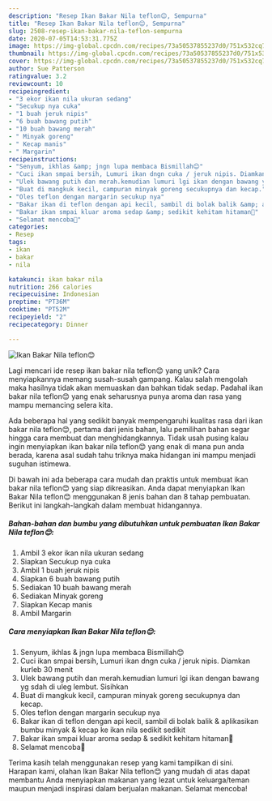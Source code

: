 ```yaml
---
description: "Resep Ikan Bakar Nila teflon😊, Sempurna"
title: "Resep Ikan Bakar Nila teflon😊, Sempurna"
slug: 2508-resep-ikan-bakar-nila-teflon-sempurna
date: 2020-07-05T14:53:31.775Z
image: https://img-global.cpcdn.com/recipes/73a50537855237d0/751x532cq70/ikan-bakar-nila-teflon😊-foto-resep-utama.jpg
thumbnail: https://img-global.cpcdn.com/recipes/73a50537855237d0/751x532cq70/ikan-bakar-nila-teflon😊-foto-resep-utama.jpg
cover: https://img-global.cpcdn.com/recipes/73a50537855237d0/751x532cq70/ikan-bakar-nila-teflon😊-foto-resep-utama.jpg
author: Sue Patterson
ratingvalue: 3.2
reviewcount: 10
recipeingredient:
- "3 ekor ikan nila ukuran sedang"
- "Secukup nya cuka"
- "1 buah jeruk nipis"
- "6 buah bawang putih"
- "10 buah bawang merah"
- " Minyak goreng"
- " Kecap manis"
- " Margarin"
recipeinstructions:
- "Senyum, ikhlas &amp; jngn lupa membaca Bismillah😊"
- "Cuci ikan smpai bersih, Lumuri ikan dngn cuka / jeruk nipis. Diamkan kurleb 30 menit"
- "Ulek bawang putih dan merah.kemudian lumuri lgi ikan dengan bawang yg sdah di uleg lembut. Sisihkan"
- "Buat di mangkuk kecil, campuran minyak goreng secukupnya dan kecap."
- "Oles teflon dengan margarin secukup nya"
- "Bakar ikan di teflon dengan api kecil, sambil di bolak balik &amp; aplikasikan bumbu minyak &amp; kecap ke ikan nila sedikit sedikit"
- "Bakar ikan smpai kluar aroma sedap &amp; sedikit kehitam hitaman🙏"
- "Selamat mencoba🙏"
categories:
- Resep
tags:
- ikan
- bakar
- nila

katakunci: ikan bakar nila 
nutrition: 266 calories
recipecuisine: Indonesian
preptime: "PT36M"
cooktime: "PT52M"
recipeyield: "2"
recipecategory: Dinner

---
```



![Ikan Bakar Nila teflon😊](https://img-global.cpcdn.com/recipes/73a50537855237d0/751x532cq70/ikan-bakar-nila-teflon😊-foto-resep-utama.jpg)

Lagi mencari ide resep ikan bakar nila teflon😊 yang unik? Cara menyiapkannya memang susah-susah gampang. Kalau salah mengolah maka hasilnya tidak akan memuaskan dan bahkan tidak sedap. Padahal ikan bakar nila teflon😊 yang enak seharusnya punya aroma dan rasa yang mampu memancing selera kita.



Ada beberapa hal yang sedikit banyak mempengaruhi kualitas rasa dari ikan bakar nila teflon😊, pertama dari jenis bahan, lalu pemilihan bahan segar hingga cara membuat dan menghidangkannya. Tidak usah pusing kalau ingin menyiapkan ikan bakar nila teflon😊 yang enak di mana pun anda berada, karena asal sudah tahu triknya maka hidangan ini mampu menjadi suguhan istimewa.


Di bawah ini ada beberapa cara mudah dan praktis untuk membuat ikan bakar nila teflon😊 yang siap dikreasikan. Anda dapat menyiapkan Ikan Bakar Nila teflon😊 menggunakan 8 jenis bahan dan 8 tahap pembuatan. Berikut ini langkah-langkah dalam membuat hidangannya.

<!--inarticleads1-->

##### Bahan-bahan dan bumbu yang dibutuhkan untuk pembuatan Ikan Bakar Nila teflon😊:

1. Ambil 3 ekor ikan nila ukuran sedang
1. Siapkan Secukup nya cuka
1. Ambil 1 buah jeruk nipis
1. Siapkan 6 buah bawang putih
1. Sediakan 10 buah bawang merah
1. Sediakan  Minyak goreng
1. Siapkan  Kecap manis
1. Ambil  Margarin




<!--inarticleads2-->

##### Cara menyiapkan Ikan Bakar Nila teflon😊:

1. Senyum, ikhlas &amp; jngn lupa membaca Bismillah😊
1. Cuci ikan smpai bersih, Lumuri ikan dngn cuka / jeruk nipis. Diamkan kurleb 30 menit
1. Ulek bawang putih dan merah.kemudian lumuri lgi ikan dengan bawang yg sdah di uleg lembut. Sisihkan
1. Buat di mangkuk kecil, campuran minyak goreng secukupnya dan kecap.
1. Oles teflon dengan margarin secukup nya
1. Bakar ikan di teflon dengan api kecil, sambil di bolak balik &amp; aplikasikan bumbu minyak &amp; kecap ke ikan nila sedikit sedikit
1. Bakar ikan smpai kluar aroma sedap &amp; sedikit kehitam hitaman🙏
1. Selamat mencoba🙏




Terima kasih telah menggunakan resep yang kami tampilkan di sini. Harapan kami, olahan Ikan Bakar Nila teflon😊 yang mudah di atas dapat membantu Anda menyiapkan makanan yang lezat untuk keluarga/teman maupun menjadi inspirasi dalam berjualan makanan. Selamat mencoba!
